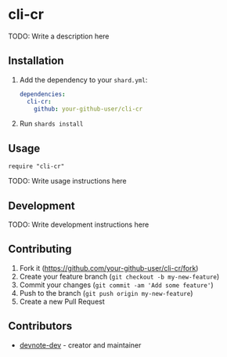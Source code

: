 # cli-cr

TODO: Write a description here

## Installation

1. Add the dependency to your `shard.yml`:

   ```yaml
   dependencies:
     cli-cr:
       github: your-github-user/cli-cr
   ```

2. Run `shards install`

## Usage

```crystal
require "cli-cr"
```

TODO: Write usage instructions here

## Development

TODO: Write development instructions here

## Contributing

1. Fork it (<https://github.com/your-github-user/cli-cr/fork>)
2. Create your feature branch (`git checkout -b my-new-feature`)
3. Commit your changes (`git commit -am 'Add some feature'`)
4. Push to the branch (`git push origin my-new-feature`)
5. Create a new Pull Request

## Contributors

- [devnote-dev](https://github.com/your-github-user) - creator and maintainer
